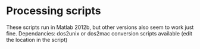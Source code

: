# Processing scripts
These scripts run in Matlab 2012b, but other versions also seem to work just fine.
Dependancies:
dos2unix or dos2mac conversion scripts available (edit the location in the script)

